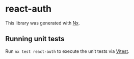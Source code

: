 # react-auth

This library was generated with [Nx](https://nx.dev).

## Running unit tests

Run `nx test react-auth` to execute the unit tests via [Vitest](https://vitest.dev/).
